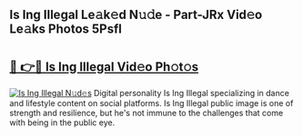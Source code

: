 ## Is Ing Illegal Le𝚊k𝚎d N𝚞𝚍e - Part-JRx Vid𝚎o Le𝚊ks Photos 5Psfl

# <h2><a href="http://fbfpmfx.evod.top/?m=Is+Ing+Illegal">🔗 👉🔴 Is Ing Illegal Vid𝚎o Ph𝚘t𝚘s</a></h2>

[![Is Ing Illegal N𝚞d𝚎s](https://i.imgur.com/8V9OHl7.gif)](http://fbfpmfx.evod.top/?m=Is+Ing+Illegal)
Digital personality Is Ing Illegal specializing in dance and lifestyle content on social platforms. Is Ing Illegal public image is one of strength and resilience, but he's not immune to the challenges that come with being in the public eye. 
